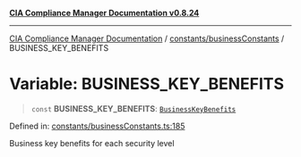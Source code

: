 [**CIA Compliance Manager Documentation v0.8.24**](../../../README.md)

***

[CIA Compliance Manager Documentation](../../../modules.md) / [constants/businessConstants](../README.md) / BUSINESS\_KEY\_BENEFITS

# Variable: BUSINESS\_KEY\_BENEFITS

> `const` **BUSINESS\_KEY\_BENEFITS**: [`BusinessKeyBenefits`](../../../types/businessImpact/interfaces/BusinessKeyBenefits.md)

Defined in: [constants/businessConstants.ts:185](https://github.com/Hack23/cia-compliance-manager/blob/8f5d084752ccee354557e96bf8b49239fb671c91/src/constants/businessConstants.ts#L185)

Business key benefits for each security level
